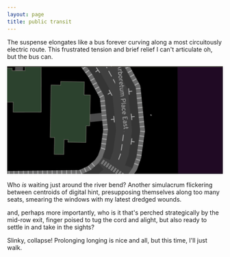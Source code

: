 ```yaml
---
layout: page
title: public transit
---
```


The suspense elongates like a bus forever curving
along a most circuitously electric route.
This frustrated tension and brief relief I can't articulate
oh, but the bus can.

![articulate](articulate.gif)

Who _is_ waiting just around the river bend?
Another simulacrum flickering between centroids of digital hint,
presupposing themselves along too many seats,
smearing the windows with my latest dredged wounds.

and, perhaps more importantly,
who is it that's perched strategically by the mid-row exit,
finger poised to tug the cord and alight,
but also ready to settle in and take in the sights?

Slinky, collapse! Prolonging longing is nice and all,
but this time, I'll just walk.
